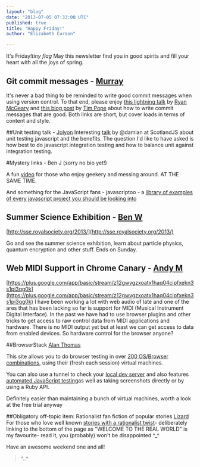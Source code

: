 ```yaml
---
layout: "blog"
date: "2013-07-05 07:33:00 UTC"
published: true
title: "Happy Friday!"
author: "Elizabeth Curson"

---
```


It's Friday!*tiny flag* May this newsletter find you in good spirits and fill your heart with all the joys of spring.

## Git commit messages - [Murray](http://www.unboxedconsulting.com/people/murray-steele)

It's never a bad thing to be reminded to write good commit messages when using version control. To that end, please enjoy [this lightning talk](http://ryan.mcgeary.org/talks/2011/09/02/do-your-commit-messages-suck-rockymtnruby/) by [Ryan McGeary](http://ryan.mcgeary.org/) and [this blog post](http://tbaggery.com/2008/04/19/a-note-about-git-commit-messages.html) by [Tim Pope](http://tpo.pe/) about how to write commit messages that are good. Both links are short, but cover loads in terms of content and style.

##Unit testing talk - [Jolyon](http://www.unboxedconsulting.com/people/jolyon-pawlyn) Interesting [talk](http://vimeo.com/68526881) by @damian at ScotlandJS about unit testing javascript and the benefits. The question I'd like to have asked is how best to do javascript integration testing and how to balance unit against integration testing.

#Mystery links - Ben J (sorry no bio yet!)

A fun [video](http://vidinterest.com/video/3124/keyboard-using-bananas-makey-makey) for those who enjoy geekery and messing around. AT THE SAME TIME.

And something for the JavaScript fans - javascriptoo - a [library of examples of every javascript project you should be looking into](http://www.javascriptoo.com)

## Summer Science Exhibition - [Ben W](http://www.unboxedconsulting.com/people/ben-wong) [http://sse.royalsociety.org/2013/](http://sse.royalsociety.org/2013/)

Go and see the summer science exhibition, learn about particle physics, quantum encryption and other stuff. Ends on Sunday.

## Web MIDI Support in Chrome Canary - [Andy M](http://www.unboxedconsulting.com/people/andrew-mitchell) [https://plus.google.com/app/basic/stream/z12gwvgzxoatx1haq04cipfxekn3s1pi3qg0k](https://plus.google.com/app/basic/stream/z12gwvgzxoatx1haq04cipfxekn3s1pi3qg0k) I have been working a lot with web audio of late and one of the ares that has been lacking so far is support for MIDI (Musical Instrument Digital Interface). In the past we have had to use browser plugins and other tricks to get access to raw control data from MIDI applications and hardware. There is no MIDI output yet but at least we can get access to data from enabled devices. So hardware control for the browser anyone? 

##BrowserStack [Alan Thomas](http://www.unboxedconsulting.com/people/alan-thomas)

This site allows you to do browser testing in over [200 OS/Browser combinations](http://www.browserstack.com/list-of-browsers-and-platforms), using their (fresh each session) virtual machines.

You can also use a tunnel to check your [local dev server](http://www.browserstack.com/local-testing) and also features [automated JavaScript testing](http://www.browserstack.com/automated-browser-testing-api)as well as taking screenshots directly or by using a Ruby API.

Definitely easier than maintaining a bunch of virtual machines, worth a look at the free trial anyway

##Obligatory off-topic item: Rationalist fan fiction of popular stories [Lizard](http://www.unboxedconsulting.com/people/elizabeth-curson) For those who love well known [stories with a rationalist twist](http://hpmor.com/chapter/64#nav-bottom)- deliberately linking to the bottom of the page as "WELCOME TO THE REAL WORLD" is my favourite- read it, you (probably) won't be disappointed ^\_^

 Have an awesome weekend one and all!

 >^..^


